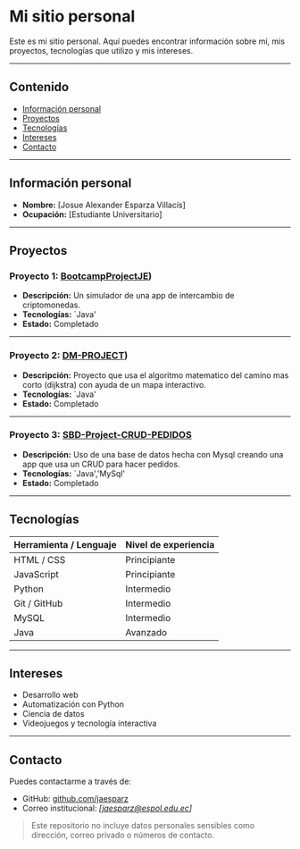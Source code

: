 
# Mi sitio personal

Este es mi sitio personal. Aquí puedes encontrar información sobre mí, mis proyectos, tecnologías que utilizo y mis intereses.

---

## Contenido

- [Información personal](#información-personal)
- [Proyectos](#proyectos)
- [Tecnologías](#tecnologías)
- [Intereses](#intereses)
- [Contacto](#contacto)

---

## Información personal

- **Nombre:** [Josue Alexander Esparza Villacís]
- **Ocupación:** [Estudiante Universitario]

---

## Proyectos

### Proyecto 1: [BootcampProjectJE](https://github.com/Jaesparz/BootcampProjectJE))

- **Descripción:** Un simulador de una app de intercambio de criptomonedas.
- **Tecnologías:** `Java'
- **Estado:** Completado


---

### Proyecto 2: [DM-PROJECT](https://github.com/Jaesparz/DM-PROJECT))

- **Descripción:** Proyecto que usa el algoritmo matematico del camino mas corto (dijkstra) con ayuda de un mapa interactivo.
- **Tecnologías:** `Java'
- **Estado:** Completado


---

### Proyecto 3: [SBD-Project-CRUD-PEDIDOS](https://github.com/Jaesparz/SBD-Project-CRUD-PEDIDOS)

- **Descripción:** Uso de una base de datos hecha con Mysql creando una app que usa un CRUD para hacer pedidos.
- **Tecnologías:** `Java','MySql'
- **Estado:** Completado


---

## Tecnologías

| Herramienta / Lenguaje | Nivel de experiencia |
|------------------------|----------------------|
| HTML / CSS             | Principiante             |
| JavaScript             | Principiante             |
| Python                 | Intermedio               |
| Git / GitHub           | Intermedio               |
| MySQL                  | Intermedio               |
| Java                   | Avanzado                 |

---

## Intereses

- Desarrollo web
- Automatización con Python
- Ciencia de datos
- Videojuegos y tecnología interactiva

---

## Contacto

Puedes contactarme a través de:


- GitHub: [github.com/jaesparz](https://github.com/jaesparz)
- Correo institucional: *[jaesparz@espol.edu.ec]*

> Este repositorio no incluye datos personales sensibles como dirección, correo privado o números de contacto.



